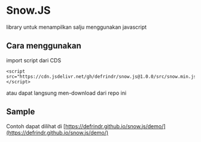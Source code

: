 # Snow.JS
library untuk menampilkan salju menggunakan javascript


## Cara menggunakan
import script dari CDS
```
<script src="https://cdn.jsdelivr.net/gh/defrindr/snow.js@1.0.0/src/snow.min.js"></script>
```
atau dapat langsung men-download dari repo ini

## Sample
Contoh dapat dilihat di
[https://defrindr.github.io/snow.js/demo/](https://defrindr.github.io/snow.js/demo/) 
